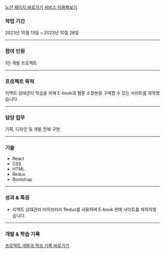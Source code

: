 
[노션 페이지 바로가기](https://jewel-woodpecker-781.notion.site/Reada-Books-1f4835cd00a24aecb705aca04a021d47)
[서비스 이용해보기](https://suhyunlee01.github.io/E-book_Shop/)

### 작업 기간

2023년 10월 13일 ~ 2023년 10월 26일

---

### 참여 인원

1인 개발 프로젝트

---

### 프로젝트 목적

리액트 상태관리 학습을 위해 E-book과 웹툰 소장본을 구매할 수 있는 사이트를 제작했습니다.

---

### 담당 업무

기획, 디자인 및 개발 전체 구현

---

### 기술

- React
- CSS
- HTML
- Redux
- Bootstrap

---

### 성과 & 특징

- 리액트 상태관리 라이브러리 Redux를 사용하여 E-book 판매 사이트를 제작하였습니다.

---

### 개발 & 학습 기록

[프로젝트 개발과 학습 기록 바로가기](https://jewel-woodpecker-781.notion.site/React-1589e39beaea4cbcb80a432ca93b40bb?pvs=21)

